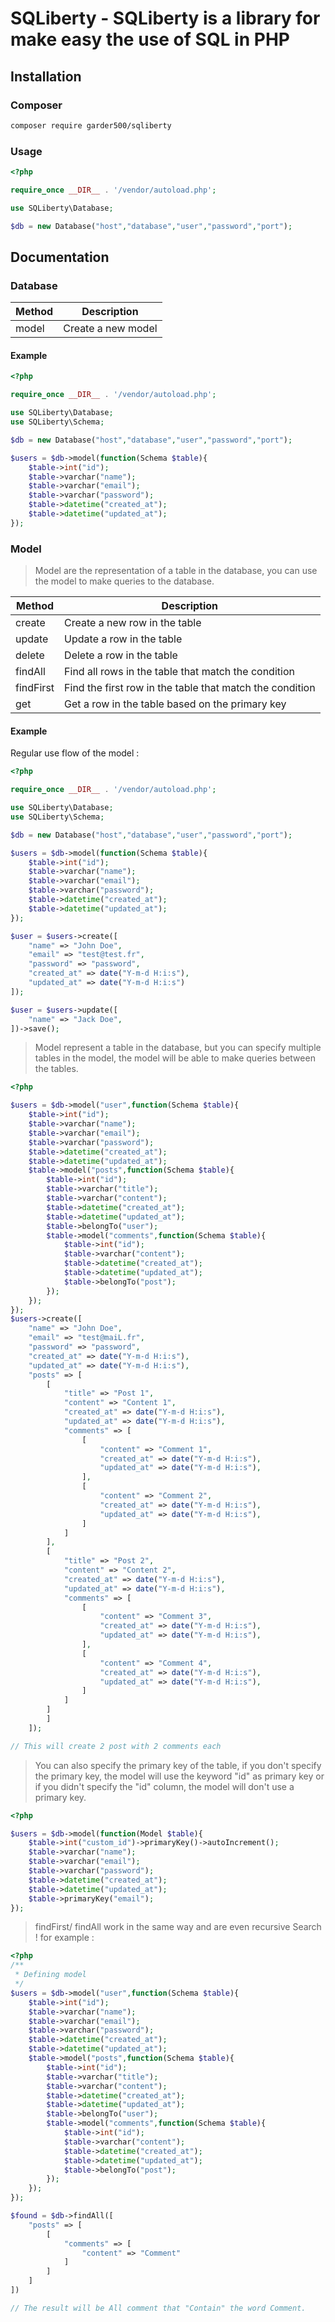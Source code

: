 # SQLiberty - SQLiberty is a library for make easy the use of SQL in PHP

## Installation

### Composer

```bash
composer require garder500/sqliberty
```

### Usage

```php
<?php

require_once __DIR__ . '/vendor/autoload.php';

use SQLiberty\Database;

$db = new Database("host","database","user","password","port");
```

## Documentation

### Database

| Method | Description |
| ------ | ----------- |
| model | Create a new model |

#### Example

```php
<?php

require_once __DIR__ . '/vendor/autoload.php';

use SQLiberty\Database;
use SQLiberty\Schema;

$db = new Database("host","database","user","password","port");

$users = $db->model(function(Schema $table){
    $table->int("id");
    $table->varchar("name");
    $table->varchar("email");
    $table->varchar("password");
    $table->datetime("created_at");
    $table->datetime("updated_at");
});
```

### Model

> Model are the representation of a table in the database, you can use the model to make queries to the database.

| Method | Description |
| ------ | ----------- |
| create | Create a new row in the table |
| update | Update a row in the table |
| delete | Delete a row in the table |
| findAll | Find all rows in the table that match the condition |
| findFirst | Find the first row in the table that match the condition |
| get | Get a row in the table based on the primary key |

#### Example

Regular use flow  of the model :
```php
<?php

require_once __DIR__ . '/vendor/autoload.php';

use SQLiberty\Database;
use SQLiberty\Schema;

$db = new Database("host","database","user","password","port");

$users = $db->model(function(Schema $table){
    $table->int("id");
    $table->varchar("name");
    $table->varchar("email");
    $table->varchar("password");
    $table->datetime("created_at");
    $table->datetime("updated_at");
});

$user = $users->create([
    "name" => "John Doe",
    "email" => "test@test.fr",
    "password" => "password",
    "created_at" => date("Y-m-d H:i:s"),
    "updated_at" => date("Y-m-d H:i:s")
]);

$user = $users->update([
    "name" => "Jack Doe",
])->save();
```

> Model represent a table in the database, but you can specify multiple tables in the model, the model will be able to make queries between the tables.

```php
<?php

$users = $db->model("user",function(Schema $table){
    $table->int("id");
    $table->varchar("name");
    $table->varchar("email");
    $table->varchar("password");
    $table->datetime("created_at");
    $table->datetime("updated_at");
    $table->model("posts",function(Schema $table){
        $table->int("id");
        $table->varchar("title");
        $table->varchar("content");
        $table->datetime("created_at");
        $table->datetime("updated_at");
        $table->belongTo("user");
        $table->model("comments",function(Schema $table){
            $table->int("id");
            $table->varchar("content");
            $table->datetime("created_at");
            $table->datetime("updated_at");
            $table->belongTo("post");
        });
    });
});
$users->create([
    "name" => "John Doe",
    "email" => "test@maiL.fr",
    "password" => "password",
    "created_at" => date("Y-m-d H:i:s"),
    "updated_at" => date("Y-m-d H:i:s"),
    "posts" => [
        [
            "title" => "Post 1",
            "content" => "Content 1",
            "created_at" => date("Y-m-d H:i:s"),
            "updated_at" => date("Y-m-d H:i:s"),
            "comments" => [
                [
                    "content" => "Comment 1",
                    "created_at" => date("Y-m-d H:i:s"),
                    "updated_at" => date("Y-m-d H:i:s"),
                ],
                [
                    "content" => "Comment 2",
                    "created_at" => date("Y-m-d H:i:s"),
                    "updated_at" => date("Y-m-d H:i:s"),
                ]
            ]
        ],
        [
            "title" => "Post 2",
            "content" => "Content 2",
            "created_at" => date("Y-m-d H:i:s"),
            "updated_at" => date("Y-m-d H:i:s"),
            "comments" => [
                [
                    "content" => "Comment 3",
                    "created_at" => date("Y-m-d H:i:s"),
                    "updated_at" => date("Y-m-d H:i:s"),
                ],
                [
                    "content" => "Comment 4",
                    "created_at" => date("Y-m-d H:i:s"),
                    "updated_at" => date("Y-m-d H:i:s"),
                ]
            ]
        ]
        ]
    ]);

// This will create 2 post with 2 comments each
```

> You can also specify the primary key of the table, if you don't specify the primary key, the model will use the keyword "id" as primary key or if you didn't specify the "id" column, the model will don't use a primary key.

```php
<?php

$users = $db->model(function(Model $table){
    $table->int("custom_id")->primaryKey()->autoIncrement();
    $table->varchar("name");
    $table->varchar("email");
    $table->varchar("password");
    $table->datetime("created_at");
    $table->datetime("updated_at");
    $table->primaryKey("email");
});
```

> findFirst/ findAll work in the same way and are even recursive Search ! for example :

```php
<?php
/**
 * Defining model
 */
$users = $db->model("user",function(Schema $table){
    $table->int("id");
    $table->varchar("name");
    $table->varchar("email");
    $table->varchar("password");
    $table->datetime("created_at");
    $table->datetime("updated_at");
    $table->model("posts",function(Schema $table){
        $table->int("id");
        $table->varchar("title");
        $table->varchar("content");
        $table->datetime("created_at");
        $table->datetime("updated_at");
        $table->belongTo("user");
        $table->model("comments",function(Schema $table){
            $table->int("id");
            $table->varchar("content");
            $table->datetime("created_at");
            $table->datetime("updated_at");
            $table->belongTo("post");
        });
    });
});

$found = $db->findAll([
    "posts" => [
        [
            "comments" => [
                "content" => "Comment"
            ]
        ]
    ]
])

// The result will be All comment that "Contain" the word Comment.
```

